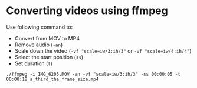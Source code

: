 # Converting videos using ffmpeg

Use following command to:

* Convert from MOV to MP4
* Remove audio (`-an`)
* Scale down the video (`-vf "scale=iw/3:ih/3"` or `-vf "scale=iw/4:ih/4"`)
* Select the start position (`ss`)
* Set duration (`t`)

```
./ffmpeg -i IMG_6205.MOV -an -vf "scale=iw/3:ih/3" -ss 00:00:05 -t 00:00:18 a_third_the_frame_size.mp4
```
